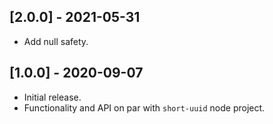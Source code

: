 ## \[2.0.0\] - 2021-05-31

* Add null safety.

## \[1.0.0\] - 2020-09-07

* Initial release.
* Functionality and API on par with `short-uuid` node project.
